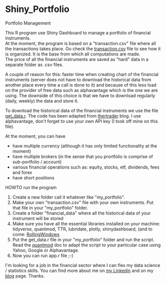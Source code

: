 # Shiny_Portfolio
Portfolio Management

This R program use Shiny Dashboard to manage a portfolio of financial instruments.  
At the moment, the program is based on a "transaction.csv" file where all the transactions takes place.  Go check the [transaction.csv](../master/transaction.csv) file to see how it is organized.  It is the base from which all computations are made.  
The price of all the financial instruments are saved as "hard" data in a separate folder as .csv files.  

A couple of reason for this: faster time when creating chart of the financial instruments (server does not have to download the historical data from another place every time a call is done to it) and because of this less load on the provider of free data such as alphavantage which is the one we are using.  The downside of this choice is that we have to download regularly (daily, weekly) the data and store it.  

To download the historical data of the financial instruments we use the file [get_data.r](../master/get_data.r).  The code has been adapted from [thertrader](http://www.thertrader.com/2015/12/13/maintaining-a-database-of-price-files-in-r/) blog.  I use alphavantage, don't forget to use your own API key (I took off mine on this file). 

At the moment, you can have 
* have multiple currency (although it has only limited functionality at the moment)
* have multiple brokers (in the sense that you prortfolio is comprise of sub-portfolio / account)
* various financial operations such as: equity, stocks, etf, dividends, fees and forex
* have short positions

HOWTO run the program
1.  Create a new folder call it whatever like "my_portfolio".  
2.  Make your own "transaction.csv" file with your own instruments.  Put that file in your "my_portfolio" folder.  
3.  Create a folder "financial_data" where all the historical data of your instrument will be stored
5.  Make sure you have all the essential libraries installed on your machine: tidyverse, quantmod, TTR, lubridate, plotly, shinydashboard, (and to come: [RollingWindows](https://github.com/andrewuhl/RollingWindow)
4. Put the get_data.r file in your "my_portfolio" folder and run the script.  Read the [quantmod](https://github.com/joshuaulrich/quantmod) doc to adapt the script to your particular case using Yahoo, Google or Alphavantage.  
5. Now you can run app.r file ;-) 


I'm looking for a job in the financial sector where I can flex my data science / statistics skills.  You can find more about me on [my Linkedin](https://www.linkedin.com/in/francois-de-ryckel/) and on my [blog](https://fderyckel.github.io/aboutme/) page.  Thanks. 
